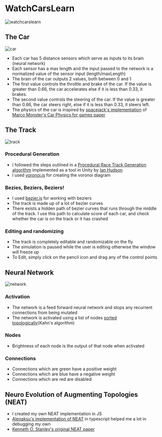 # WatchCarsLearn

![watchcarslearn](https://user-images.githubusercontent.com/44678221/94596413-ba1b1e00-02a9-11eb-9a9d-64319faf0a46.gif)

## The Car
![car](https://user-images.githubusercontent.com/44678221/94605421-b93cb900-02b6-11eb-96d0-fffc29b1a7a2.png)
- Each car has 5 distance sensors which serve as inputs to its brain (neural network)
- Each sensor has a max length and the input passed to the network is a normalized value of the sensor input (length/maxLength)
- The brain of the car outputs 2 values, both between 0 and 1
- The first value controls the throttle and brake of the car. If the value is greater than 0.66, the car accelerates else if it is less than 0.33, it brakes.
- The second value controls the steering of the car. If the value is greater than 0.66, the car steers right, else if it is less than 0.33, it steers left.
- The physics of the car is inspired by [spacejack's implementation](https://github.com/spacejack/carphysics2d) of [Marco Monster's Car Physics for games paper](https://asawicki.info/Mirror/Car%20Physics%20for%20Games/Car%20Physics%20for%20Games.html)

## The Track
![track](https://user-images.githubusercontent.com/44678221/94599720-7e368780-02ae-11eb-85f3-9d9e0868734a.png)

### Procedural Generation
- I followed the steps outlined in a [Procedural Race Track Generation algorithm](https://i-hudson.github.io/projects/2019-02-02-Race-track-Generator/) implemented as a tool in Unity by [Ian Hudson](https://i-hudson.github.io/)
- I used [voronoi.js](https://github.com/gorhill/Javascript-Voronoi) for creating the voronoi diagram

### Bezies, Beziers, Beziers!
- I used [bezier.js](https://github.com/Pomax/bezierjs) for working with beziers
- The track is made up of a lot of bezier curves
- There exists a hidden path of bezier curves that runs through the middle of the track. I use this path to calculate score of each car, and check whether the car is on the track or it has crashed

### Editing and randomizing
- The track is completely editable and randomizable on the fly
- The simulation is paused while the user is editing otherwise the window will freeze up
- To Edit, simply click on the pencil icon and drag any of the control points

## Neural Network
![network](https://user-images.githubusercontent.com/44678221/94598363-770e7a00-02ac-11eb-94e6-cef827b81b1a.png)

### Activation
- The network is a feed forward neural network and stops any recurrent connections from being mutated
- The network is activated using a list of nodes [sorted topologically](https://en.wikipedia.org/wiki/Topological_sorting)(Kahn's algorithm)

### Nodes
- Brightness of each node is the output of that node when activated

### Connections
- Connections which are green have a positive weight
- Connections which are blue have a negative weight
- Connections which are red are disabled

## Neuro Evolution of Augmenting Topologies (NEAT)
- I created my own NEAT implementation in JS
- [Alenaksu's implementation of NEAT](https://github.com/alenaksu/neatjs) in typescript helped me a lot in debugging my own
- [Kenneth O. Stanley's original NEAT paper](http://nn.cs.utexas.edu/downloads/papers/stanley.ec02.pdf)